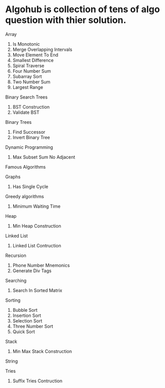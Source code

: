 # Algohub is collection of tens of algo question with thier solution. 

Array
1. Is Monotonic
2. Merge Overlapping Intervals
3. Move Element To End
4. Smallest Difference
5. Spiral Traverse
6. Four Number Sum
7. Subarray Sort
8. Two Number Sum
9. Largest Range

Binary Search Trees
1. BST Construction
2. Validate BST

Binary Trees
1. Find Successor
2. Invert Binary Tree

Dynamic Programming
1. Max Subset Sum No Adjacent

Famous Algorithms

Graphs
1. Has Single Cycle

Greedy algorithms
1. Minimum Waiting Time

Heap
1. Min Heap Construction

Linked List
1. Linked List Contruction

Recursion
1. Phone Number Mnemonics
2. Generate Div Tags

Searching
1. Search In Sorted Matrix

Sorting
1. Bubble Sort
2. Insertion Sort
3. Selection Sort
4. Three Number Sort
5. Quick Sort

Stack
1. Min Max Stack Construction

String

Tries
1. Suffix Tries Contruction
